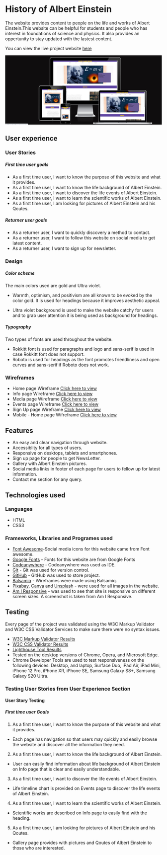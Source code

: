 # History of Albert Einstein

The website provides content to people on the life and works of Albert Einstein.This website can be helpful for students and people who has interest in foundations of science and physics. It also provides an oppertunity to stay updated with the lastest content.

You can view the live project website [here](https://zahid295.github.io/History-of-Albert-Einstein/)

<img src="assets/readme_photos/readme-front.png" alt="Website screenshots on different devices" >

## User experience

### User Stories

##### First time user goals

- As a first time user, I want to know the purpose of this website and what it provides.
- As a first time user, I want to know the life background of Albert Einstein.
- As a first time user, I want to discover the life events of Albert Einstein.
- As a first time user, I want to learn the scientific works of Albert Einstein.
- As a first time user, I am looking for pictures of Albert Einstein and his Qoutes.
  
##### Returner user goals

- As a returner user, I want to quickly discovery a method to contact.
- As a returner user, I want to follow this website on social media to get latest content.
- As a returner user, I want to sign up for newsletter.
  
### Design

##### Color scheme

The main colors used are gold and Ultra violet.

- Warmth, optimism, and positivism are all known to be evoked by the color gold. It is used for headings because it improves aesthetic appeal.

- Ultra violet background is used to make the website catchy for users and to grab user attention it is being used as background for headings.
  
##### Typography

 Two types of fonts are used throughout the website.

- Rokkitt font is used for paragraphs and logo and sans-serif is used in case Rokkitt font does not support.
- Roboto is used for headings as the font promotes friendliness and open curves and sans-serif if Roboto does not work.
  
### Wireframes

- Home page Wireframe [Click here to view](assets/readme_photos/home-page.png)
- Info page Wireframe [Click here to view](assets/readme_photos/info-page.png)
- Media page Wireframe [Click here to view](assets/readme_photos/media-page.png)
- Events page Wireframe [Click here to view](assets/readme_photos/events-page.png)
- Sign Up page Wireframe [Click here to view](assets/readme_photos/signup-page.png)
- Mobile - Home page Wifreframe [Click here to view](assets/readme_photos/mobile-home-page.png)
  
## Features

- An easy and clear navigation through website.
- Accessiblity for all types of users.
- Responsive on desktops, tablets and smartphones.
- Sign up page for people to get NewsLetter.
- Gallery with Albert Einstein pictures.
- Social media links in footer of each page for users to fellow up for latest information.
- Contact me section for any query.

## Technologies used

### Languages

- HTML
- CSS3
  
### Frameworks, Libraries and Programes used

- [Font Awesome](https://fontawesome.com/)-Social media icons for this website came from Font   awesome.
- [Google Fonts](https://fonts.google.com/) - Fonts for this website are from Google Fonts
- [Codeanywhere](https://codeanywhere.com/solutions/collaborate) - Codeanywhere was used as IDE.
- [Git](https://git-scm.com/) -  Git was used for version control.
- [GitHub](https://github.com) - GitHub was used to store project.
- [Balsamiq](https://balsamiq.com/) - Wireframes were made using Balsamiq.
- [Pixabay](https://pixabay.com/), [Canva](https://www.canva.com/) and [Unsplash](https://unsplash.com/) - were used for all images in the website.
- [Am I Responsive](https://ui.dev/amiresponsive) - was used to see that site is responsive on     different screen sizes. A screenshot is taken from Am I Responsive.

## Testing

Every page of the project was validated using the W3C Markup Validator and W3C CSS Validator Services to make sure there were no syntax issues.

- [W3C Markup Validator Results]()
- [W3C CSS Validator Results]()
- [Lighthouse Tool Results]()
- Tested on the desktop versions of Chrome, Opera, and Microsoft Edge.
- Chrome Developer Tools are used to test responsiveness on the following devices: Desktop, and laptop, Surface Duo, iPad Air, iPad Mini, iPhone 12 Pro, iPhone XR, iPhone SE, Samsung Galaxy S8+, Samsung Galaxy S20 Ultra.
  
### Testing User Stories from User Experience Section

#### User Story Testing

##### First time user Goals

1. As a first time user, I want to know the purpose of this website and what it provides.

- Each page has navigation so that users may quickly and easily browse the website and discover all the information they need.

2. As a first time user, I want to know the life background of Albert Einstein.

- User can easily find information about life background of Albert Einstein on Info page that is clear and easily understandable.

3. As a first time user, I want to discover the life events of Albert Einstein.

- Life timeline chart is provided on Events page to discover the life events of Albert Einstein.

4. As a first time user, I want to learn the scientific works of Albert Einstein.

- Scientific works are described on Info page to easily find with the heading.

5. As a first time user, I am looking for pictures of Albert Einstein and his Qoutes.

- Gallery page provides with pictures and Qoutes of Albert Einstein to those who are interested.
